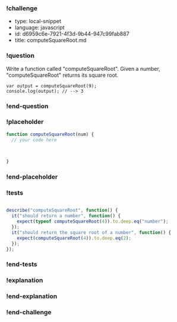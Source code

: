 ### !challenge

* type: local-snippet
* language: javascript
* id: d6959c6e-7921-4f3d-9b44-947c99fab887
* title: computeSquareRoot.md

### !question

Write a function called "computeSquareRoot".
Given a number, "computeSquareRoot" returns its square root.

```
var output = computeSquareRoot(9);
console.log(output); // --> 3
```

### !end-question

### !placeholder

```js
function computeSquareRoot(num) {
  // your code here
   

   
}
```

### !end-placeholder

### !tests

```js

describe("computeSquareRoot", function() {
  it("should return a number", function() {
    expect(typeof computeSquareRoot(4)).to.deep.eq("number");
  });
  it("should return the square root of a number", function() {
    expect(computeSquareRoot(4)).to.deep.eq(2);
  });
});


```

### !end-tests

### !explanation

### !end-explanation

### !end-challenge
